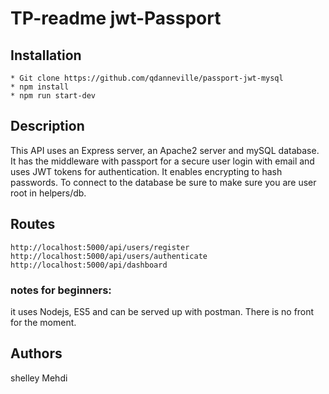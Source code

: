 # TP-readme jwt-Passport
## Installation

    * Git clone https://github.com/qdanneville/passport-jwt-mysql
    * npm install
    * npm run start-dev

## Description
This API uses an Express server, an Apache2 server and mySQL database. 
It has the middleware with passport for a secure user login with email and uses JWT tokens for authentication.
It enables encrypting to hash passwords. To connect to the database be sure to make sure you are user root in helpers/db.


## Routes
    http://localhost:5000/api/users/register
    http://localhost:5000/api/users/authenticate
    http://localhost:5000/api/dashboard




### notes for beginners: 
  it uses Nodejs, ES5 and can be served up with postman. There is no front for the moment.

## Authors
shelley
Mehdi
